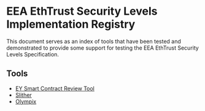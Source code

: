 # EEA EthTrust Security Levels Implementation Registry

This document serves as an index of tools that have been tested and demonstrated to provide some support for testing the EEA EthTrust Security Levels Specification.

## Tools

*   [EY Smart Contract Review Tool](#EY-SCR-Tool.md)
*   [Slither](#Slither.md)
*   [Olympix](#Olympix.md)
